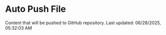 # Auto Push File

Content that will be pushed to GitHub repository.
Last updated: 06/28/2025, 05:32:03 AM